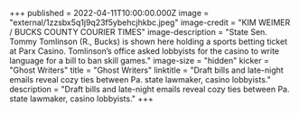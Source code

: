+++
published = 2022-04-11T10:00:00.000Z
image = "external/1zzsbx5q1j9q23f5ybehcjhkbc.jpeg"
image-credit = "KIM WEIMER / BUCKS COUNTY COURIER TIMES"
image-description = "State Sen. Tommy Tomlinson (R., Bucks) is shown here holding a sports betting ticket at Parx Casino. Tomlinson’s office asked lobbyists for the casino to write language for a bill to ban skill games."
image-size = "hidden"
kicker = "Ghost Writers"
title = "Ghost Writers"
linktitle = "Draft bills and late-night emails reveal cozy ties between Pa. state lawmaker, casino lobbyists."
description = "Draft bills and late-night emails reveal cozy ties between Pa. state lawmaker, casino lobbyists."
+++
